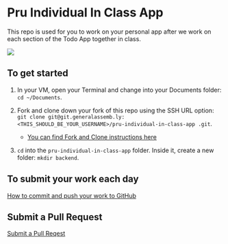 # Pru Individual In Class App

This repo is used for you to work on your personal app after we work on each section of the Todo App together in class.

![](./assets/extra_practice.png)

## To get started

1. In your VM, open your Terminal and change into your Documents folder: `cd ~/Documents`.

1. Fork and clone down your fork of this repo using the SSH URL option: `git clone git@git.generalassemb.ly:<THIS_SHOULD_BE_YOUR_USERNAME>/pru-individual-in-class-app
.git`.

   - [You can find Fork and Clone instructions here](https://git.generalassemb.ly/ModernEngineering/getting-started-cohort-4-october-2023#fork-and-clone-lessonslabs)

1. `cd` into the `pru-individual-in-class-app` folder. Inside it, create a new folder: `mkdir backend`.

## To submit your work each day

[How to commit and push your work to GitHub](https://git.generalassemb.ly/ModernEngineering/getting-started-cohort-4-october-2023#to-commit-and-push-your-work-to-github)

## Submit a Pull Request

[Submit a Pull Reqest](https://git.generalassemb.ly/ModernEngineering/getting-started-cohort-4-october-2023#submitting-your-work-via-pull-request)
